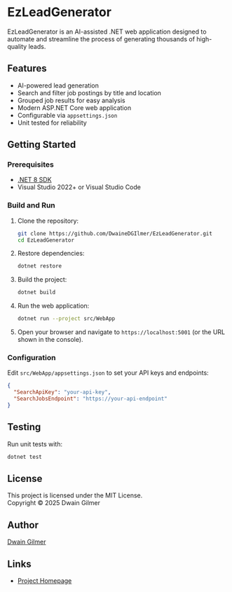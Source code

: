 # EzLeadGenerator

EzLeadGenerator is an AI-assisted .NET web application designed to automate and streamline the process of generating thousands of high-quality leads.

## Features

- AI-powered lead generation
- Search and filter job postings by title and location
- Grouped job results for easy analysis
- Modern ASP.NET Core web application
- Configurable via `appsettings.json`
- Unit tested for reliability

## Getting Started

### Prerequisites

- [.NET 8 SDK](https://dotnet.microsoft.com/download)
- Visual Studio 2022+ or Visual Studio Code

### Build and Run

1. Clone the repository:
    ```sh
    git clone https://github.com/DwaineDGIlmer/EzLeadGenerator.git
    cd EzLeadGenerator
    ```

2. Restore dependencies:
    ```sh
    dotnet restore
    ```

3. Build the project:
    ```sh
    dotnet build
    ```

4. Run the web application:
    ```sh
    dotnet run --project src/WebApp
    ```

5. Open your browser and navigate to `https://localhost:5001` (or the URL shown in the console).

### Configuration

Edit `src/WebApp/appsettings.json` to set your API keys and endpoints:
```json
{
  "SearchApiKey": "your-api-key",
  "SearchJobsEndpoint": "https://your-api-endpoint"
}
```

## Testing

Run unit tests with:
```sh
dotnet test
```

## License

This project is licensed under the MIT License.  
Copyright © 2025 Dwain Gilmer

## Author

[Dwain Gilmer](mailto:dwaing@outlook.com)

## Links

- [Project Homepage](https://github.com/DwaineDGIlmer/EzLeadGenerator)